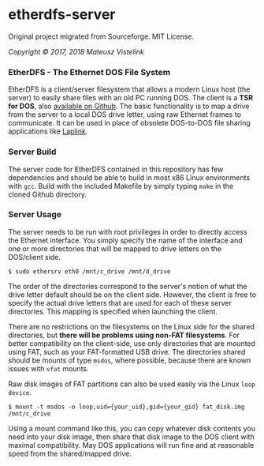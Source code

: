 # etherdfs-server

Original project migrated from Sourceforge. MIT License.

_Copyright © 2017, 2018 Mateusz Vistelink_

### EtherDFS - The Ethernet DOS File System

EtherDFS is a client/server filesystem that allows a modern Linux host (the server) to easily share files with an old PC running DOS. The client is a __TSR for DOS__, also [available on Github](https://github.com/BrianHoldsworth/etherdfs-client). The basic functionality is to map a drive from the server to a local DOS drive letter, using raw Ethernet frames to communicate. It can be used in place of obsolete DOS-to-DOS file sharing applications like [Laplink](https://books.google.com/books?id=kggOZ4-YEKUC&pg=PA92#v=onepage&q&f=false).

### Server Build

The server code for EtherDFS contained in this repository has few dependencies and should be able to build in most x86 Linux environments with `gcc`. Build with the included Makefile by simply typing `make` in the cloned Github directory.

### Server Usage

The server needs to be run with root privileges in order to directly access the Ethernet interface. You simply specify the name of the interface and one or more directories that will be mapped to drive letters on the DOS/client side.
```
$ sudo ethersrv eth0 /mnt/c_drive /mnt/d_drive
```

The order of the directories correspond to the server's notion of what the drive letter default should be on the client side. However, the client is free to specify the actual drive letters that are used for each of these server directories. This mapping is specified when launching the client.

There are no restrictions on the filesystems on the Linux side for the shared directories, but __there will be problems using non-FAT filesystems__. For better compatibility on the client-side, use only directories that are mounted using FAT, such as your FAT-formatted USB drive. The directories shared should be mounts of type `msdos`, where possible, because there are known issues with `vfat` mounts.

Raw disk images of FAT partitions can also be used easily via the Linux `loop device`.
```
$ mount -t msdos -o loop,uid={your_uid},gid={your_gid} fat_disk.img /mnt/c_drive
```
Using a mount command like this, you can copy whatever disk contents you need into your disk image, then share that disk image to the DOS client with maximal compatibility. May DOS applications will run fine and at reasonable speed from the shared/mapped drive.
